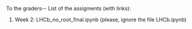 To the graders-- List of the assigments (with links):
<ol>
<li> Week 2: LHCb_no_root_final.ipynb (please, ignore the file LHCb.ipynb) </li>
</ol>
